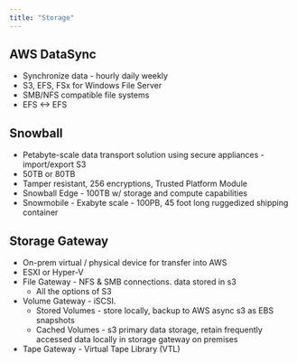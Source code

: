 ```yaml
---
title: "Storage"
---
```



## AWS DataSync
- Synchronize data - hourly daily weekly
- S3, EFS, FSx for Windows File Server
- SMB/NFS compatible file systems
- EFS <-> EFS

## Snowball
- Petabyte-scale data transport solution using secure appliances - import/export S3
- 50TB or 80TB
- Tamper resistant, 256 encryptions, Trusted Platform Module
- Snowball Edge - 100TB w/ storage and compute capabilities
- Snowmobile - Exabyte scale - 100PB, 45 foot long ruggedized shipping container

## Storage Gateway
- On-prem virtual / physical device for transfer into AWS
- ESXI or Hyper-V
- File Gateway - NFS & SMB connections. data stored in s3
  - All the options of S3
- Volume Gateway - iSCSI. 
  - Stored Volumes - store locally, backup to AWS async s3 as EBS snapshots
  - Cached Volumes - s3 primary data storage, retain frequently accessed data locally in storage gateway on premises
- Tape Gateway - Virtual Tape Library (VTL)
